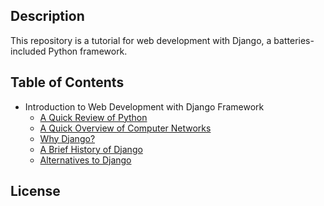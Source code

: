 ## Description
This repository is a tutorial for web development with Django, a batteries-included Python framework.

## Table of Contents

- Introduction to Web Development with Django Framework
	- [A Quick Review of Python](Introduction/A%20Quick%20Review%20of%20Python.md)
	- [A Quick Overview of Computer Networks](Introduction/A%20Quick%20Overview%20of%20Computer%20Networks.md)
    - [Why Django?](Why%20Django.md)
    - [A Brief History of Django](Introduction/A%20Brief%20History%20of%20Django.md)
    - [Alternatives to Django](Introduction/Alternatives%20to%20Django.md)

## License